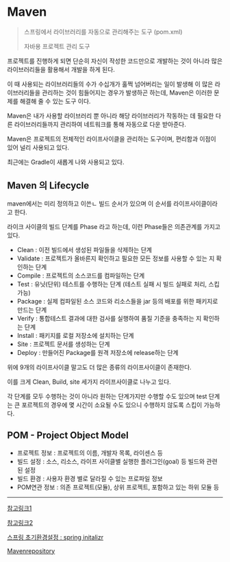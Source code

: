 # Maven

> 스프링에서 라이브러리를 자동으로 관리해주는 도구 (pom.xml)
>
> 자바용 프로젝트 관리 도구



프로젝트를 진행하게 되면 단순히 자신이 작성한 코드만으로 개발하는 것이 아니라 많은 라이브러리들을 활용해서 개발을 하게 된다.

이 때 사용되는 라이브러리들의 수가 수십개가 훌쩍 넘어버리는 일이 발생해 이 많은 라이브러리들을 관리하는 것이 힘들어지는 경우가 발생하곤 하는데, Maven은 이러한 문제를 해결해 줄 수 있는 도구 이다.

Maven은 내가 사용할 라이브러리 뿐 아니라 해당 라이브러리가 작동하는 데 필요한 다른 라이브러리들까지 관리하여 네트워크를 통해 자동으로 다운 받아준다.



Maven은 프로젝트의 전체적인 라이프사이클을 관리하는 도구이며, 편리함과 이점이 있어 널리 사용되고 있다.

최근에는 Gradle이 새롭게 나와 사용되고 있다.



## Maven 의 Lifecycle

maven에서는 미리 정의하고 이쓴ㄴ 빌드 순서가 있으며 이 순서를 라이프사이클이라고 한다.

라이크 사이클의 빌드 단계를 Phase 라고 하는데, 이런 Phase들은 의존관계를 가지고 있다.



- Clean : 이전 빌드에서 생성된 파일들을 삭제하는 단계
- Validate : 프로젝트가 올바른지 확인하고 필요한 모든 정보를 사용할 수 있는 지 확인하는 단계
- Compile : 프로젝트의 소스코드를 컴파일하는 단계
- Test : 유닛(단위) 테스트를 수행하는 단계 (테스트 실패 시 빌드 실패로 처리, 스킵 가능)
- Package : 실제 컴파일된 소스 코드와 리소스들을 jar 등의 배포를 위한 패키지로 만드는 단계
- Verify : 통합테스트 결과에 대한 검사를 실행하여 품질 기준을 충족하는 지 확인하는 단계
- Install : 패키지를 로컬 저장소에 설치하는 단계
- Site : 프로젝트 문서를 생성하는 단계
- Deploy : 만들어진 Package를 원격 저장소에 release하는 단계



위에 9개의 라이프사이클 말고도 더 많은 종류의 라이프사이클이 존재한다.

이를 크게 Clean, Build, site 세가지 라이프사이클로 나누고 있다.

각 단계를 모두 수행하는 것이 아니라 원하는 단계가지만 수행할 수도 있으며 test 단계는 큰 포르젝트의 경우에 몇 시간이 소요될 수도 있으니 수행하지 않도록 스킵이 가능하다.



## POM - Project Object Model

- 프로젝트 정보 : 프로젝트의 이름, 개발자 목록, 라이센스 등
- 빌드 설정 : 소스, 리소스, 라이프 사이클별 실행한 플러그인(goal) 등 빌드와 관련된 설정
- 빌드 환경 : 사용자 환경 별로 달라질 수 있는 프로파일 정보
- POM연관 정보 : 의존 프로젝트(모듈), 상위 프로젝트, 포함하고 있는 하위 모듈 등





-----

[참고링크1](https://hyojun123.github.io/2019/04/18/gradleAndMaven/)

[참고링크2](https://okky.tistory.com/179)

[스프링 초기환경설정 : spring initalizr](https://start.spring.io/)

[Mavenrepository](https://mvnrepository.com/)
